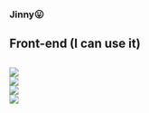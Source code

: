 ### Jinny😛

## Front-end (I can use it)
<img src="https://img.shields.io/badge/java-007396?style=for-the-badge&logo=java&logoColor=white"><br>
<img src="https://img.shields.io/badge/html5-E34F26?style=for-the-badge&logo=html5&logoColor=white"><br>
<img src="https://img.shields.io/badge/css-1572B6?style=for-the-badge&logo=css3&logoColor=white"><br>
<img src="https://img.shields.io/badge/javascript-F7DF1E?style=for-the-badge&logo=javascript&logoColor=black"><br>
--
